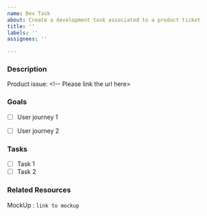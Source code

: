 ```yaml
---
name: Dev Task
about: Create a development task associated to a product ticket
title: ''
labels: ''
assignees: ''

---
```


### Description
Product issue: <!-- Please link the url here>
<!-- Describe what the development task is about  -->

### Goals
<!-- Acceptance criteria : What journeys should the user be able to complete to consider your feature done
These should be user stories listed in the product issue which this dev task aims to fulfil
 -->
<!-- Be as specific as you can, check them off once they work. Add more if you find more requirements during development. Issue should only be considered done after all of them are checked -->
- [ ] User journey 1
- [ ] User journey 2


### Tasks
<!-- base on the goals, should be determined by a developer after they have analysed the task. check them off once they're done -->
- [ ] Task 1
- [ ] Task 2
<!-- etc etc.. -->

### Related Resources
<!-- any images/gifs, mockups/wireframes that would aid the development should be listed here -->
MockUp : `link to mockup`
<!-- END OF FEATURE TEMPLATE -->
